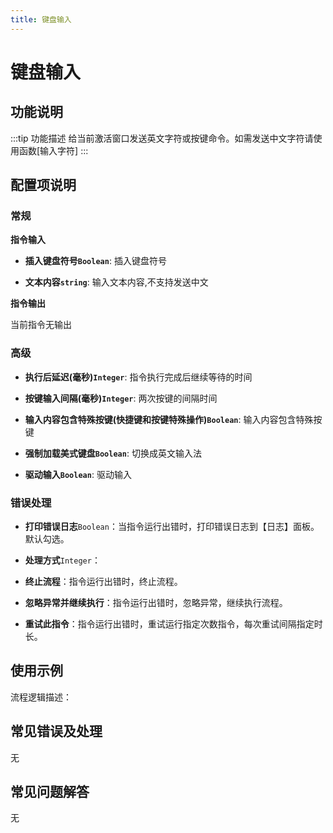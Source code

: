 ```yaml
---
title: 键盘输入
---
```


# 键盘输入

## 功能说明

:::tip 功能描述
给当前激活窗口发送英文字符或按键命令。如需发送中文字符请使用函数[输入字符]
:::

## 配置项说明

### 常规

**指令输入**

- **插入键盘符号`Boolean`**: 插入键盘符号

- **文本内容`string`**: 输入文本内容,不支持发送中文


**指令输出**

当前指令无输出

### 高级

- **执行后延迟(毫秒)`Integer`**: 指令执行完成后继续等待的时间

- **按键输入间隔(毫秒)`Integer`**: 两次按键的间隔时间

- **输入内容包含特殊按键(快捷键和按键特殊操作)`Boolean`**: 输入内容包含特殊按键

- **强制加载美式键盘`Boolean`**: 切换成英文输入法

- **驱动输入`Boolean`**: 驱动输入

### 错误处理

- **打印错误日志**`Boolean`：当指令运行出错时，打印错误日志到【日志】面板。默认勾选。

- **处理方式**`Integer`：

 - **终止流程**：指令运行出错时，终止流程。

 - **忽略异常并继续执行**：指令运行出错时，忽略异常，继续执行流程。

 - **重试此指令**：指令运行出错时，重试运行指定次数指令，每次重试间隔指定时长。

## 使用示例

流程逻辑描述：

## 常见错误及处理

无

## 常见问题解答

无

